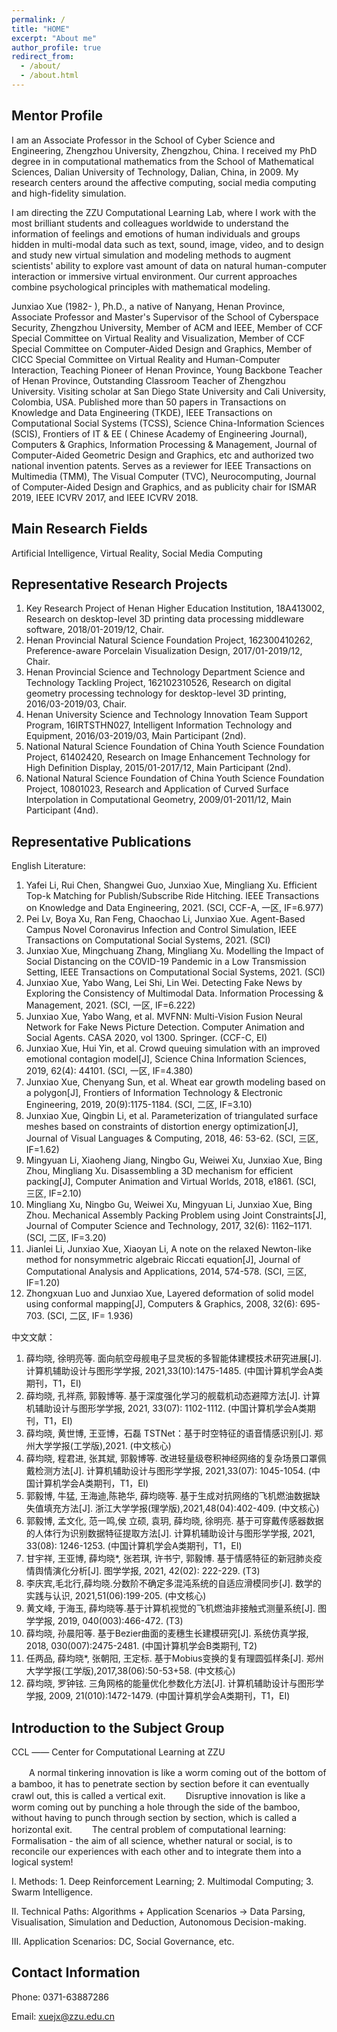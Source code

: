 ```yaml
---
permalink: /
title: "HOME"
excerpt: "About me"
author_profile: true
redirect_from: 
  - /about/
  - /about.html
---
```


Mentor Profile
------
I am an Associate Professor in the School of Cyber Science and Engineering, Zhengzhou University, Zhengzhou, China. I received my PhD degree in in computational mathematics from the School of Mathematical Sciences, Dalian University of Technology, Dalian, China, in 2009. My research centers around the affective computing, social media computing and high-fidelity simulation.

I am directing the ZZU Computational Learning Lab, where I work with the most brilliant students and colleagues worldwide to understand the information of feelings and emotions of human individuals and groups hidden in multi-modal data such as text, sound, image, video, and to design and study new virtual simulation and modeling methods to augment scientists' ability to explore vast amount of data on natural human-computer interaction or immersive virtual environment. Our current approaches combine psychological principles with mathematical modeling.

Junxiao Xue (1982- ), Ph.D., a native of Nanyang, Henan Province, Associate Professor and Master's Supervisor of the School of Cyberspace Security, Zhengzhou University, Member of ACM and IEEE, Member of CCF Special Committee on Virtual Reality and Visualization, Member of CCF Special Committee on Computer-Aided Design and Graphics, Member of CICC Special Committee on Virtual Reality and Human-Computer Interaction, Teaching Pioneer of Henan Province, Young Backbone Teacher of Henan Province, Outstanding Classroom Teacher of Zhengzhou University. Visiting scholar at San Diego State University and Cali University, Colombia, USA. Published more than 50 papers in Transactions on Knowledge and Data Engineering (TKDE), IEEE Transactions on Computational Social Systems (TCSS), Science China-Information Sciences (SCIS), Frontiers of IT & EE ( Chinese Academy of Engineering Journal), Computers & Graphics, Information Processing & Management, Journal of Computer-Aided Geometric Design and Graphics, etc and authorized two national invention patents. Serves as a reviewer for IEEE Transactions on Multimedia (TMM), The Visual Computer (TVC), Neurocomputing, Journal of Computer-Aided Design and Graphics, and as publicity chair for ISMAR 2019, IEEE ICVRV 2017, and IEEE ICVRV 2018.

Main Research Fields
------
Artificial Intelligence, Virtual Reality, Social Media Computing

Representative Research Projects
------
1. Key Research Project of Henan Higher Education Institution, 18A413002, Research on desktop-level 3D printing data processing middleware software, 2018/01-2019/12, Chair.
1. Henan Provincial Natural Science Foundation Project, 162300410262, Preference-aware Porcelain Visualization Design, 2017/01-2019/12, Chair.
1. Henan Provincial Science and Technology Department Science and Technology Tackling Project, 162102310526, Research on digital geometry processing technology for desktop-level 3D printing, 2016/03-2019/03, Chair.
1. Henan University Science and Technology Innovation Team Support Program, 16IRTSTHN027, Intelligent Information Technology and Equipment, 2016/03-2019/03, Main Participant (2nd).
1. National Natural Science Foundation of China Youth Science Foundation Project, 61402420, Research on Image Enhancement Technology for High Definition Display, 2015/01-2017/12, Main Participant (2nd).
1. National Natural Science Foundation of China Youth Science Foundation Project, 10801023, Research and Application of Curved Surface Interpolation in Computational Geometry, 2009/01-2011/12, Main Participant (4nd).

Representative Publications
------
English Literature:
1. Yafei Li, Rui Chen, Shangwei Guo, Junxiao Xue, Mingliang Xu. Efficient Top-k Matching for Publish/Subscribe Ride Hitching. IEEE Transactions on Knowledge and Data Engineering, 2021. (SCI, CCF-A, 一区, IF=6.977)
2. Pei Lv, Boya Xu, Ran Feng, Chaochao Li, Junxiao Xue. Agent-Based Campus Novel Coronavirus Infection and Control Simulation, IEEE Transactions on Computational Social Systems, 2021. (SCI)
3. Junxiao Xue, Mingchuang Zhang, Mingliang Xu. Modelling the Impact of Social Distancing on the COVID-19 Pandemic in a Low Transmission Setting, IEEE Transactions on Computational Social Systems, 2021. (SCI)
4. Junxiao Xue, Yabo Wang, Lei Shi, Lin Wei. Detecting Fake News by Exploring the Consistency of Multimodal Data. Information Processing & Management, 2021. (SCI, 一区, IF=6.222)
5. Junxiao Xue, Yabo Wang, et al. MVFNN: Multi-Vision Fusion Neural Network for Fake News Picture Detection. Computer Animation and Social Agents. CASA 2020, vol 1300. Springer. (CCF-C, EI)
6. Junxiao Xue, Hui Yin, et al. Crowd queuing simulation with an improved emotional contagion model[J], Science China Information Sciences, 2019, 62(4): 44101. (SCI, 一区, IF=4.380)
7. Junxiao Xue, Chenyang Sun, et al. Wheat ear growth modeling based on a polygon[J], Frontiers of Information Technology & Electronic Engineering, 2019, 20(9):1175-1184. (SCI, 二区, IF=3.10)
8. Junxiao Xue, Qingbin Li, et al. Parameterization of triangulated surface meshes based on constraints of distortion energy optimization[J], Journal of Visual Languages & Computing, 2018, 46: 53-62. (SCI, 三区, IF=1.62)
9. Mingyuan Li, Xiaoheng Jiang, Ningbo Gu, Weiwei Xu, Junxiao Xue, Bing Zhou, Mingliang Xu. Disassembling a 3D mechanism for efficient packing[J], Computer Animation and Virtual Worlds, 2018, e1861. (SCI, 三区, IF=2.10)
10. Mingliang Xu, Ningbo Gu, Weiwei Xu, Mingyuan Li, Junxiao Xue, Bing Zhou. Mechanical Assembly Packing Problem using Joint Constraints[J], Journal of Computer Science and Technology, 2017, 32(6): 1162–1171. (SCI, 二区, IF=3.20)
11. Jianlei Li, Junxiao Xue, Xiaoyan Li, A note on the relaxed Newton-like method for nonsymmetric algebraic Riccati equation[J], Journal of Computational Analysis and Applications, 2014, 574-578. (SCI, 三区, IF=1.20)
12. Zhongxuan Luo and Junxiao Xue, Layered deformation of solid model using conformal mapping[J], Computers & Graphics, 2008, 32(6): 695-703. (SCI, 二区, IF= 1.936)

中文文献：
1. 薛均晓, 徐明亮等. 面向航空母舰电子显灵板的多智能体建模技术研究进展[J]. 计算机辅助设计与图形学学报, 2021,33(10):1475-1485. (中国计算机学会A类期刊，T1，EI)
2. 薛均晓, 孔祥燕, 郭毅博等. 基于深度强化学习的舰载机动态避障方法[J]. 计算机辅助设计与图形学学报, 2021, 33(07): 1102-1112. (中国计算机学会A类期刊，T1，EI)
3. 薛均晓, 黄世博, 王亚博，石磊 TSTNet：基于时空特征的语音情感识别[J]. 郑州大学学报(工学版),2021. (中文核心)
4. 薛均晓, 程君进, 张其斌, 郭毅博等. 改进轻量级卷积神经网络的复杂场景口罩佩戴检测方法[J]. 计算机辅助设计与图形学学报, 2021,33(07): 1045-1054. (中国计算机学会A类期刊，T1，EI)
5. 郭毅博, 牛猛, 王海迪,陈艳华, 薛均晓等. 基于生成对抗网络的飞机燃油数据缺失值填充方法[J]. 浙江大学学报(理学版),2021,48(04):402-409. (中文核心)
6. 郭毅博, 孟文化, 范一鸣,侯 立硕, 袁玥, 薛均晓, 徐明亮. 基于可穿戴传感器数据的人体行为识别数据特征提取方法[J]. 计算机辅助设计与图形学学报, 2021, 33(08): 1246-1253. (中国计算机学会A类期刊，T1，EI)
7. 甘宇祥, 王亚博, 薛均晓*, 张若琪, 许书宁, 郭毅博. 基于情感特征的新冠肺炎疫情舆情演化分析[J]. 图学学报, 2021, 42(02): 222-229. (T3)
8. 李庆宾,毛北行,薛均晓.分数阶不确定多混沌系统的自适应滑模同步[J]. 数学的实践与认识, 2021,51(06):199-205. (中文核心)
9. 黄文峰, 于海玉, 薛均晓等.基于计算机视觉的飞机燃油非接触式测量系统[J]. 图学学报, 2019, 040(003):466-472. (T3)
10. 薛均晓, 孙晨阳等. 基于Bezier曲面的麦穗生长建模研究[J]. 系统仿真学报, 2018, 030(007):2475-2481. (中国计算机学会B类期刊, T2)
11. 任两品, 薛均晓*, 张朝阳, 王定标. 基于Mobius变换的复有理圆弧样条[J]. 郑州大学学报(工学版),2017,38(06):50-53+58. (中文核心)
12. 薛均晓, 罗钟铉. 三角网格的能量优化参数化方法[J]. 计算机辅助设计与图形学学报, 2009, 21(010):1472-1479. (中国计算机学会A类期刊，T1，EI)

Introduction to the Subject Group
------
CCL —— Center for Computational Learning at ZZU

　　A normal tinkering innovation is like a worm coming out of the bottom of a bamboo, it has to penetrate section by section before it can eventually crawl out, this is called a vertical exit.
　　Disruptive innovation is like a worm coming out by punching a hole through the side of the bamboo, without having to punch through section by section, which is called a horizontal exit.
　　The central problem of computational learning: Formalisation - the aim of all science, whether natural or social, is to reconcile our experiences with each other and to integrate them into a logical system!

I. Methods: 1. Deep Reinforcement Learning; 2. Multimodal Computing; 3. Swarm Intelligence.

II. Technical Paths: Algorithms + Application Scenarios -> Data Parsing, Visualisation, Simulation and Deduction, Autonomous Decision-making.

III. Application Scenarios: DC, Social Governance, etc.

Contact Information
------
Phone: 0371-63887286

Email: xuejx@zzu.edu.cn
